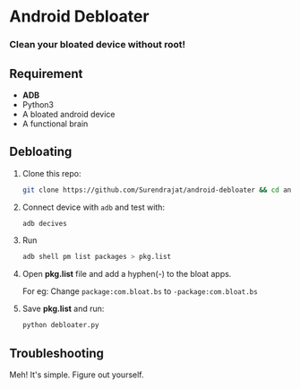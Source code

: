 # Android Debloater

### Clean your bloated device without root!

## Requirement

- **ADB**
- Python3
- A bloated android device
- A functional brain

## Debloating

1. Clone this repo:
   ```bash
   git clone https://github.com/Surendrajat/android-debloater && cd android-debloater
   ```
2. Connect device with `adb` and test with:
   ```bash
   adb decives
   ```
3. Run 
   ```bash
   adb shell pm list packages > pkg.list
   ```
5. Open **pkg.list** file and add a hyphen(-) to the bloat apps.
   
   For eg:
   Change
   `package:com.bloat.bs`
   to
   `-package:com.bloat.bs`
6. Save **pkg.list** and run:
   ```bash
   python debloater.py
   ```

## Troubleshooting

Meh! It's simple. Figure out yourself.